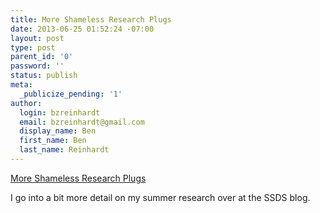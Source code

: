 ```yaml
---
title: More Shameless Research Plugs
date: 2013-06-25 01:52:24 -07:00
layout: post
type: post
parent_id: '0'
password: ''
status: publish
meta:
  _publicize_pending: '1'
author:
  login: bzreinhardt
  email: bzreinhardt@gmail.com
  display_name: Ben
  first_name: Ben
  last_name: Reinhardt
---
```


<p><a href="http://www.spacecraftresearch.com/blog/?p=200" title="More Shameless Research Plugs">More Shameless Research Plugs</a></p>
<p>I go into a bit more detail on my summer research over at the SSDS blog.</p>
